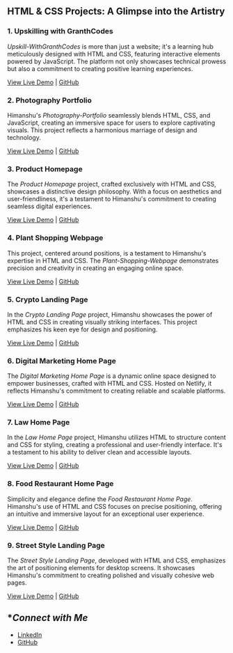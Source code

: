 
## **HTML & CSS Projects: A Glimpse into the Artistry**

### **1. Upskilling with GranthCodes**
*Upskill-WithGranthCodes* is more than just a website; it's a learning hub meticulously designed with HTML and CSS, featuring interactive elements powered by JavaScript. The platform not only showcases technical prowess but also a commitment to creating positive learning experiences.

[View Live Demo](https://granthverma.github.io/UPSKILL-WITHGRANTHCODES/) | [GitHub](https://github.com/granthverma/UPSKILL-WITHGRANTHCODES)

### **2. Photography Portfolio**
Himanshu's *Photography-Portfolio* seamlessly blends HTML, CSS, and JavaScript, creating an immersive space for users to explore captivating visuals. This project reflects a harmonious marriage of design and technology.

[View Live Demo](https://granthverma.github.io/photography-portfolio/) | [GitHub](https://github.com/granthverma/photography-portfolio/)

### **3. Product Homepage**
The *Product Homepage* project, crafted exclusively with HTML and CSS, showcases a distinctive design philosophy. With a focus on aesthetics and user-friendliness, it's a testament to Himanshu's commitment to creating seamless digital experiences.

[View Live Demo](https://product-homepagee.netlify.app/) | [GitHub](https://github.com/granthverma/Product-Home-Page)

### **4. Plant Shopping Webpage**
This project, centered around positions, is a testament to Himanshu's expertise in HTML and CSS. The *Plant-Shopping-Webpage* demonstrates precision and creativity in creating an engaging online space.

[View Live Demo](https://plant-homepagee.netlify.app/) | [GitHub](https://github.com/granthverma/Plant-Shopping-Webpage)

### **5. Crypto Landing Page**
In the *Crypto Landing Page* project, Himanshu showcases the power of HTML and CSS in creating visually striking interfaces. This project emphasizes his keen eye for design and positioning.

[View Live Demo](https://cryptolandingpage-homepage.netlify.app/) | [GitHub](https://github.com/granthverma/Crypto-Landing-page-)

### **6. Digital Marketing Home Page**
The *Digital Marketing Home Page* is a dynamic online space designed to empower businesses, crafted with HTML and CSS. Hosted on Netlify, it reflects Himanshu's commitment to creating reliable and scalable platforms.

[View Live Demo](https://crafting-tomorrow-success.netlify.app/) | [GitHub](https://github.com/granthverma/Digital-Marketing-Home-Page)

### **7. Law Home Page**
In the *Law Home Page* project, Himanshu utilizes HTML to structure content and CSS for styling, creating a professional and user-friendly interface. It's a testament to his ability to deliver clean and accessible layouts.

[View Live Demo](https://law-home-page-htmlcss.netlify.app/) | [GitHub](https://github.com/granthverma/Law-Home-Page)

### **8. Food Restaurant Home Page**
Simplicity and elegance define the *Food Restaurant Home Page*. Himanshu's use of HTML and CSS focuses on precise positioning, offering an intuitive and immersive layout for an exceptional user experience.

[View Live Demo](https://food-restaurant-home-page-html-css.netlify.app/) | [GitHub](https://github.com/granthverma/Food-Restaurant-Home-Page-)

### **9. Street Style Landing Page**
The *Street Style Landing Page*, developed with HTML and CSS, emphasizes the art of positioning elements for desktop screens. It showcases Himanshu's commitment to creating polished and visually cohesive web pages.

[View Live Demo](https://food-restaurant-home-page-html-css.netlify.app/) | [GitHub](https://github.com/granthverma/Food-Restaurant-Home-Page-)

## **Connect with Me*

- [LinkedIn](https://www.linkedin.com/in/granthcodes/)
- [GitHub](https://github.com/granthverma)




